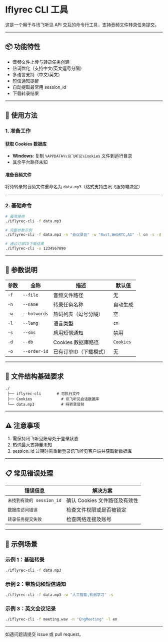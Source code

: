 # Iflyrec CLI 工具

这是一个用于与讯飞听见 API 交互的命令行工具，支持音频文件转录任务提交。

---

## 📦 功能特性
- 音频文件上传与转录任务创建
- 热词优化（支持中文/英文逗号分隔）
- 多语言支持（中文/英文）
- 短信通知提醒
- 自动提取最常用 session_id
- 下载转录结果

---

## 📝 使用方法

### 1. 准备工作
#### 获取 Cookies 数据库
- **Windows**: 复制 `%APPDATA%\讯飞听见\Cookies` 文件到运行目录
- 其余平台路径未知

#### 准备音频文件
将待转录的音频文件重命名为 `data.mp3`（格式支持由讯飞服务端决定）

---

### 2. 基础命令
```bash
# 最简使用
./iflyrec-cli -f data.mp3

# 完整参数示例
./iflyrec-cli -f data.mp3 -n "会议录音" -w "Rust,WebRTC,AI" -l cn -s -d Cookies

# 通过订单ID下载结果
./iflyrec-cli -o 1234567890
```

---

## 📌 参数说明

| 参数 | 全称         | 描述                   | 默认值    |
| ---- | ------------ | ---------------------- | --------- |
| `-f` | `--file`     | 音频文件路径           | 无        |
| `-n` | `--name`     | 转录任务名称           | 自动生成  |
| `-w` | `--hotwords` | 热词列表（逗号分隔）   | 空        |
| `-l` | `--lang`     | 语言类型               | `cn`      |
| `-s` | `--sms`      | 启用短信通知           | 禁用      |
| `-d` | `--db`       | Cookies 数据库路径     | `Cookies` |
| `-o` | `--order-id` | 已有订单ID（下载模式） | 无        |

---

## 📂 文件结构基础要求
```
./
 ├── iflyrec-cli       # 可执行文件
 ├── Cookies             # 讯飞听见会话数据库
 └── data.mp3            # 待转录音频
```

---

## ⚠️ 注意事项
1. 需保持讯飞听见账号处于登录状态
2. 热词最大支持量未知
4. session_id 过期时需重新登录讯飞听见客户端并获取新数据库

---

## 📋 常见错误处理

| 错误信息                  | 解决方案                      |
| ------------------------- | ----------------------------- |
| `未找到有效的 session_id` | 确认 Cookies 文件路径及有效性 |
| `数据库访问错误`          | 检查文件权限或是否被锁定      |
| `转录任务提交失败`        | 检查网络连接及账号            |

---

## 🧪 示例场景

### 示例 1：基础转录
```bash
./iflyrec-cli -f data.mp3
```

### 示例 2：带热词和短信通知
```bash
./iflyrec-cli -f data.mp3 -w "人工智能,机器学习" -s
```

### 示例 3：英文会议记录
```bash
./iflyrec-cli -f meeting.wav -n "EngMeeting" -l en
```

---

如遇问题请提交 issue 或 pull request。